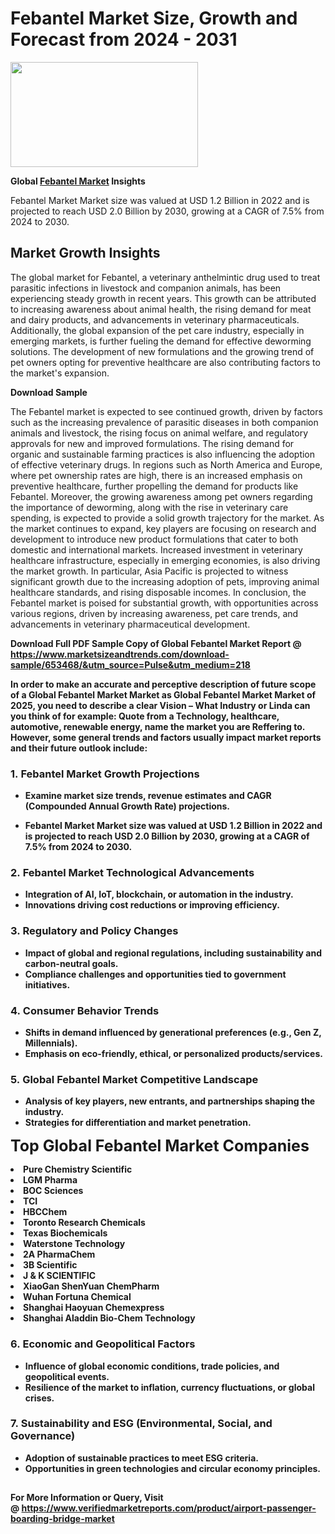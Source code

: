 <H1>Febantel Market Size, Growth and Forecast from 2024 - 2031</H1><img class="aligncenter size-medium wp-image-584254" src="https://thirdeyenews.in/wp-content/uploads/2024/09/Global-Market-Research-300x168.jpeg" alt="" width="300" height="168" /><p><strong>Global&nbsp;<a href="https://www.marketsizeandtrends.com/download-sample/653468/&amp;utm_source=Pulse&amp;utm_medium=218">Febantel Market</a> Insights</strong></p><p>Febantel Market Market size was valued at USD 1.2 Billion in 2022 and is projected to reach USD 2.0 Billion by 2030, growing at a CAGR of 7.5% from 2024 to 2030.</p><p><h2>Market Growth Insights</h2> <p>The global market for Febantel, a veterinary anthelmintic drug used to treat parasitic infections in livestock and companion animals, has been experiencing steady growth in recent years. This growth can be attributed to increasing awareness about animal health, the rising demand for meat and dairy products, and advancements in veterinary pharmaceuticals. Additionally, the global expansion of the pet care industry, especially in emerging markets, is further fueling the demand for effective deworming solutions. The development of new formulations and the growing trend of pet owners opting for preventive healthcare are also contributing factors to the market's expansion.</p> <p><strong>Download Sample</strong></p> <p>The Febantel market is expected to see continued growth, driven by factors such as the increasing prevalence of parasitic diseases in both companion animals and livestock, the rising focus on animal welfare, and regulatory approvals for new and improved formulations. The rising demand for organic and sustainable farming practices is also influencing the adoption of effective veterinary drugs. In regions such as North America and Europe, where pet ownership rates are high, there is an increased emphasis on preventive healthcare, further propelling the demand for products like Febantel. Moreover, the growing awareness among pet owners regarding the importance of deworming, along with the rise in veterinary care spending, is expected to provide a solid growth trajectory for the market. As the market continues to expand, key players are focusing on research and development to introduce new product formulations that cater to both domestic and international markets. Increased investment in veterinary healthcare infrastructure, especially in emerging economies, is also driving the market growth. In particular, Asia Pacific is projected to witness significant growth due to the increasing adoption of pets, improving animal healthcare standards, and rising disposable incomes. In conclusion, the Febantel market is poised for substantial growth, with opportunities across various regions, driven by increasing awareness, pet care trends, and advancements in veterinary pharmaceutical development.</p> <p><strong></p><p><span class=""><strong>Download Full PDF Sample Copy of Global Febantel Market Report</strong> @ <a href="https://www.marketsizeandtrends.com/download-sample/653468/&amp;utm_source=Pulse&amp;utm_medium=218" target="_blank">https://www.marketsizeandtrends.com/download-sample/653468/&amp;utm_source=Pulse&amp;utm_medium=218</a></span></p><p>In order to make an accurate and perceptive description of future scope of a Global&nbsp;Febantel Market Market as Global&nbsp;Febantel Market Market of 2025, you need to describe a clear Vision &ndash; What Industry or Linda can you think of for example: Quote from a Technology, healthcare, automotive, renewable energy, name the market you are Reffering to. However, some general trends and factors usually impact market reports and their future outlook include:</p><h3>1.&nbsp;<strong>Febantel Market Growth Projections</strong></h3><ul><li>Examine market size trends, revenue estimates and CAGR (Compounded Annual Growth Rate) projections.</li><li><p>Febantel Market Market size was valued at USD 1.2 Billion in 2022 and is projected to reach USD 2.0 Billion by 2030, growing at a CAGR of 7.5% from 2024 to 2030.</p></li></ul><h3>2.&nbsp;<strong>Febantel Market Technological Advancements</strong></h3><ul><li>Integration of AI, IoT, blockchain, or automation in the industry.</li><li>Innovations driving cost reductions or improving efficiency.</li></ul><h3>3.&nbsp;<strong>Regulatory and Policy Changes</strong></h3><ul><li>Impact of global and regional regulations, including sustainability and carbon-neutral goals.</li><li>Compliance challenges and opportunities tied to government initiatives.</li></ul><h3>4.&nbsp;<strong>Consumer Behavior Trends</strong></h3><ul><li>Shifts in demand influenced by generational preferences (e.g., Gen Z, Millennials).</li><li>Emphasis on eco-friendly, ethical, or personalized products/services.</li></ul><h3>5.&nbsp;<strong>Global Febantel Market Competitive Landscape</strong></h3><ul><li>Analysis of key players, new entrants, and partnerships shaping the industry.</li><li>Strategies for differentiation and market penetration.</li></ul><p data-pm-slice="1 1 []"><span style="color: inherit; font-family: inherit; font-size: 25px;">Top Global Febantel Market Companies</span></p><div class="" data-test-id=""><p><li>Pure Chemistry Scientific</li><li> LGM Pharma</li><li> BOC Sciences</li><li> TCI</li><li> HBCChem</li><li> Toronto Research Chemicals</li><li> Texas Biochemicals</li><li> Waterstone Technology</li><li> 2A PharmaChem</li><li> 3B Scientific</li><li> J & K SCIENTIFIC</li><li> XiaoGan ShenYuan ChemPharm</li><li> Wuhan Fortuna Chemical</li><li> Shanghai Haoyuan Chemexpress</li><li> Shanghai Aladdin Bio-Chem Technology</li></p></div><h3>6.&nbsp;<strong>Economic and Geopolitical Factors</strong></h3><ul><li>Influence of global economic conditions, trade policies, and geopolitical events.</li><li>Resilience of the market to inflation, currency fluctuations, or global crises.</li></ul><h3>7.&nbsp;<strong>Sustainability and ESG (Environmental, Social, and Governance)</strong></h3><ul><li>Adoption of sustainable practices to meet ESG criteria.</li><li>Opportunities in green technologies and circular economy principles.</li></ul><h2><strong style="font-size: 14px;">For More Information or Query, Visit @&nbsp;</strong><a style="background-color: #ffffff; font-size: 14px;" href="https://www.marketsizeandtrends.com/report/febantel-market/" target="_blank">https://www.verifiedmarketreports.com/product/airport-passenger-boarding-bridge-market</a></h2>
